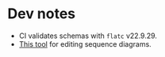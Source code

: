 # Dev notes

- CI validates schemas with `flatc` v22.9.29.
- [This tool](https://sequencediagram.org/) for editing sequence diagrams.
